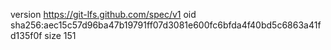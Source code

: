 version https://git-lfs.github.com/spec/v1
oid sha256:aec15c57d96ba47b19791ff07d3081e600fc6bfda4f40bd5c6863a41fd135f0f
size 151
